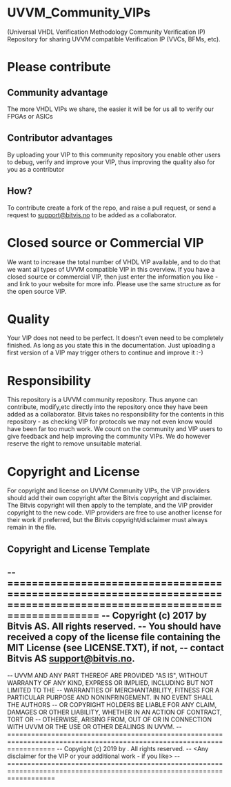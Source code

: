 # UVVM_Community_VIPs
(Universal VHDL Verification Methodology Community Verification IP)
Repository for sharing UVVM compatible Verification IP (VVCs, BFMs, etc).

# Please contribute
## Community advantage 
The more VHDL VIPs we share, the easier it will be for us all to verify our FPGAs or ASICs

## Contributor advantages
By uploading your VIP to this community repository you enable other users to debug, verify and improve your VIP, thus improving the quality also for you as a contributor

## How?
To contribute create a fork of the repo, and raise a pull request, or send a request to support@bitvis.no to be added as a collaborator.

# Closed source or Commercial VIP
We want to increase the total number of VHDL VIP available, and to do that we want all types of UVVM compatible VIP in this overview.
If you have a closed source or commercial VIP, then just enter the information you like - and link to your website for more info. Please use the same structure as for the open source VIP.

# Quality
Your VIP does not need to be perfect. It doesn't even need to be completely finished. As long as you state this in the documentation.
Just uploading a first version of a VIP may trigger others to continue and improve it :-)

# Responsibility
This repository is a UVVM community repository. Thus anyone can contribute, modify,etc directly into the repository once they have been added as a collaborator.
Bitvis takes no responsibility for the contents in this repository - as checking VIP for protocols we may not even know would have been far too much work. We count on the community and VIP users to give feedback and help improving the community VIPs.
We do however reserve the right to remove unsuitable material.

# Copyright and License
For copyright and license on UVVM Community VIPs, the VIP providers should add their own copyright after the Bitvis copyright and disclaimer. The Bitvis copyright will then apply to the template, and the VIP provider copyright to the new code. VIP providers are free to use another license for their work if preferred, but the Bitvis copyright/disclaimer must always remain in the file.

## Copyright and License Template
--========================================================================================================================
-- Copyright (c) 2017 by Bitvis AS. All rights reserved. 
-- You should have received a copy of the license file containing the MIT License (see LICENSE.TXT), if not,
-- contact Bitvis AS <support@bitvis.no>.
--
-- UVVM AND ANY PART THEREOF ARE PROVIDED "AS IS", WITHOUT WARRANTY OF ANY KIND, EXPRESS OR IMPLIED, INCLUDING BUT NOT LIMITED TO THE
-- WARRANTIES OF MERCHANTABILITY, FITNESS FOR A PARTICULAR PURPOSE AND NONINFRINGEMENT. IN NO EVENT SHALL THE AUTHORS
-- OR COPYRIGHT HOLDERS BE LIABLE FOR ANY CLAIM, DAMAGES OR OTHER LIABILITY, WHETHER IN AN ACTION OF CONTRACT, TORT OR
-- OTHERWISE, ARISING FROM, OUT OF OR IN CONNECTION WITH UVVM OR THE USE OR OTHER DEALINGS IN UVVM.
--========================================================================================================================
-- Copyright (c) 2019 by <Some Name>. All rights reserved. 
-- <Any disclaimer for the VIP or your additional work - if you like> 
--========================================================================================================================
